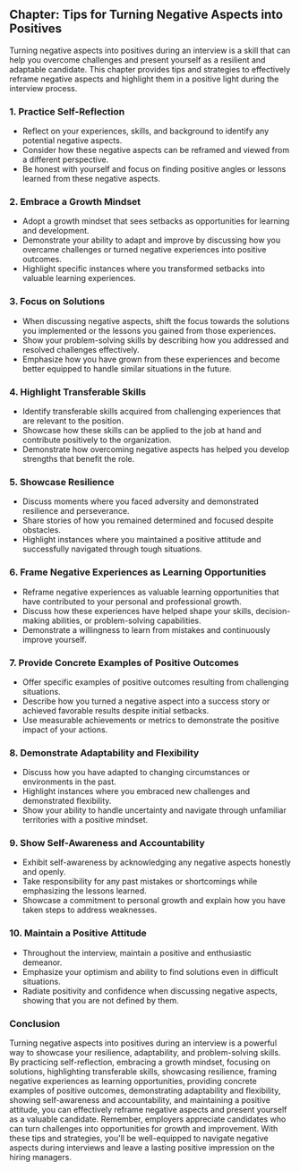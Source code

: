 Chapter: Tips for Turning Negative Aspects into Positives
---------------------------------------------------------

Turning negative aspects into positives during an interview is a skill that can help you overcome challenges and present yourself as a resilient and adaptable candidate. This chapter provides tips and strategies to effectively reframe negative aspects and highlight them in a positive light during the interview process.

### **1. Practice Self-Reflection**

* Reflect on your experiences, skills, and background to identify any potential negative aspects.
* Consider how these negative aspects can be reframed and viewed from a different perspective.
* Be honest with yourself and focus on finding positive angles or lessons learned from these negative aspects.

### **2. Embrace a Growth Mindset**

* Adopt a growth mindset that sees setbacks as opportunities for learning and development.
* Demonstrate your ability to adapt and improve by discussing how you overcame challenges or turned negative experiences into positive outcomes.
* Highlight specific instances where you transformed setbacks into valuable learning experiences.

### **3. Focus on Solutions**

* When discussing negative aspects, shift the focus towards the solutions you implemented or the lessons you gained from those experiences.
* Show your problem-solving skills by describing how you addressed and resolved challenges effectively.
* Emphasize how you have grown from these experiences and become better equipped to handle similar situations in the future.

### **4. Highlight Transferable Skills**

* Identify transferable skills acquired from challenging experiences that are relevant to the position.
* Showcase how these skills can be applied to the job at hand and contribute positively to the organization.
* Demonstrate how overcoming negative aspects has helped you develop strengths that benefit the role.

### **5. Showcase Resilience**

* Discuss moments where you faced adversity and demonstrated resilience and perseverance.
* Share stories of how you remained determined and focused despite obstacles.
* Highlight instances where you maintained a positive attitude and successfully navigated through tough situations.

### **6. Frame Negative Experiences as Learning Opportunities**

* Reframe negative experiences as valuable learning opportunities that have contributed to your personal and professional growth.
* Discuss how these experiences have helped shape your skills, decision-making abilities, or problem-solving capabilities.
* Demonstrate a willingness to learn from mistakes and continuously improve yourself.

### **7. Provide Concrete Examples of Positive Outcomes**

* Offer specific examples of positive outcomes resulting from challenging situations.
* Describe how you turned a negative aspect into a success story or achieved favorable results despite initial setbacks.
* Use measurable achievements or metrics to demonstrate the positive impact of your actions.

### **8. Demonstrate Adaptability and Flexibility**

* Discuss how you have adapted to changing circumstances or environments in the past.
* Highlight instances where you embraced new challenges and demonstrated flexibility.
* Show your ability to handle uncertainty and navigate through unfamiliar territories with a positive mindset.

### **9. Show Self-Awareness and Accountability**

* Exhibit self-awareness by acknowledging any negative aspects honestly and openly.
* Take responsibility for any past mistakes or shortcomings while emphasizing the lessons learned.
* Showcase a commitment to personal growth and explain how you have taken steps to address weaknesses.

### **10. Maintain a Positive Attitude**

* Throughout the interview, maintain a positive and enthusiastic demeanor.
* Emphasize your optimism and ability to find solutions even in difficult situations.
* Radiate positivity and confidence when discussing negative aspects, showing that you are not defined by them.

### Conclusion

Turning negative aspects into positives during an interview is a powerful way to showcase your resilience, adaptability, and problem-solving skills. By practicing self-reflection, embracing a growth mindset, focusing on solutions, highlighting transferable skills, showcasing resilience, framing negative experiences as learning opportunities, providing concrete examples of positive outcomes, demonstrating adaptability and flexibility, showing self-awareness and accountability, and maintaining a positive attitude, you can effectively reframe negative aspects and present yourself as a valuable candidate. Remember, employers appreciate candidates who can turn challenges into opportunities for growth and improvement. With these tips and strategies, you'll be well-equipped to navigate negative aspects during interviews and leave a lasting positive impression on the hiring managers.
